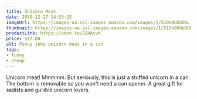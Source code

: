 ```yaml
---
title: Unicorn Meat
date: 2018-12-17 14:53:25
imageUrl: https://images-na.ssl-images-amazon.com/images/I/51Ok0UGbDOL._SY450_.jpg
thumbnail: https://images-na.ssl-images-amazon.com/images/I/51Ok0UGbDOL._SR600,315_.jpg
productLink: https://amzn.to/2SHAtvK
price: $17.00
alt: Funny joke unicorn meat in a can
tags:
- funny
- cheap
---
```


Unicorn meat! Mmmmm. But seriously, this is just a stuffed unicorn in a can. The bottom is removable so you won't need a can opener. A great gift for sadists and gullible unicorn lovers.
